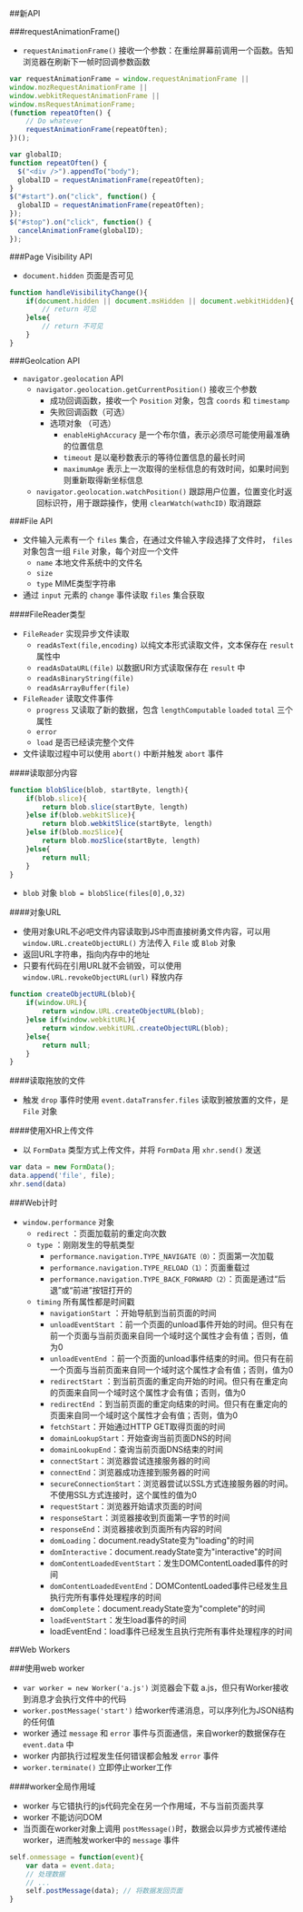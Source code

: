 ##新API

###requestAnimationFrame()

- `requestAnimationFrame()` 接收一个参数：在重绘屏幕前调用一个函数。告知浏览器在刷新下一帧时回调参数函数

```js
var requestAnimationFrame = window.requestAnimationFrame ||
window.mozRequestAnimationFrame ||
window.webkitRequestAnimationFrame ||
window.msRequestAnimationFrame;
(function repeatOften() {
    // Do whatever
    requestAnimationFrame(repeatOften);
})();

var globalID;
function repeatOften() {
  $("<div />").appendTo("body");
  globalID = requestAnimationFrame(repeatOften);
}
$("#start").on("click", function() {
  globalID = requestAnimationFrame(repeatOften);
});
$("#stop").on("click", function() {
  cancelAnimationFrame(globalID);
});
```

###Page Visibility API

- `document.hidden` 页面是否可见

```js
function handleVisibilityChange(){
	if(document.hidden || document.msHidden || document.webkitHidden){
		// return 可见
	}else{
		// return 不可见
	}
}
```

###Geolcation API

- `navigator.geolocation` API
	- `navigator.geolocation.getCurrentPosition()` 接收三个参数
		- 成功回调函数，接收一个 `Position` 对象，包含 `coords` 和 `timestamp`
		- 失败回调函数（可选）
		- 选项对象 （可选）
			- `enableHighAccuracy` 是一个布尔值，表示必须尽可能使用最准确的位置信息
			- `timeout` 是以毫秒数表示的等待位置信息的最长时间
			- `maximumAge` 表示上一次取得的坐标信息的有效时间，如果时间到则重新取得新坐标信息
	- `navigator.geolocation.watchPosition()` 跟踪用户位置，位置变化时返回标识符，用于跟踪操作，使用 `clearWatch(wathcID)` 取消跟踪

###File API

- 文件输入元素有一个 `files` 集合，在通过文件输入字段选择了文件时， `files` 对象包含一组 `File` 对象，每个对应一个文件
	- `name` 本地文件系统中的文件名
	- `size`
	- `type` MIME类型字符串
- 通过 `input` 元素的 `change` 事件读取 `files` 集合获取

####FileReader类型

- `FileReader` 实现异步文件读取
	- `readAsText(file,encoding)` 以纯文本形式读取文件，文本保存在 `result` 属性中
	- `readAsDataURL(file)` 以数据URI方式读取保存在 `result` 中
	- `readAsBinaryString(file)`
	- `readAsArrayBuffer(file)`
- `FileReader` 读取文件事件
	- `progress` 又读取了新的数据，包含 `lengthComputable` `loaded` `total` 三个属性
	- `error`
	- `load` 是否已经读完整个文件
- 文件读取过程中可以使用 `abort()` 中断并触发 `abort` 事件

####读取部分内容

```js
function blobSlice(blob, startByte, length){
	if(blob.slice){
		return blob.slice(startByte, length)
	}else if(blob.webkitSlice){
		return blob.webkitSlice(startByte, length)
	}else if(blob.mozSlice){
		return blob.mozSlice(startByte, length)
	}else{
		return null;
	}
}
```

- `blob` 对象 `blob = blobSlice(files[0],0,32)`

####对象URL

- 使用对象URL不必吧文件内容读取到JS中而直接树勇文件内容，可以用 `window.URL.createObjectURL()` 方法传入 `File` 或 `Blob` 对象
- 返回URL字符串，指向内存中的地址
- 只要有代码在引用URL就不会销毁，可以使用 `window.URL.revokeObjectURL(url)` 释放内存

```js
function createObjectURL(blob){
	if(window.URL){
		return window.URL.createObjectURL(blob);
	}else if(window.webkitURL){
		return window.webkitURL.createObjectURL(blob);
	}else{
		return null;
	}
}
```

####读取拖放的文件

- 触发 `drop` 事件时使用 `event.dataTransfer.files` 读取到被放置的文件，是 `File` 对象

####使用XHR上传文件

- 以 `FormData` 类型方式上传文件，并将 `FormData` 用 `xhr.send()` 发送

```js
var data = new FormData();
data.append('file', file);
xhr.send(data)
```

###Web计时

- `window.performance` 对象
	- `redirect` ：页面加载前的重定向次数
	- `type` ：刚刚发生的导航类型
		- `performance.navigation.TYPE_NAVIGATE（0）`：页面第一次加载
		- `performance.navigation.TYPE_RELOAD（1）`：页面重载过
		- `performance.navigation.TYPE_BACK_FORWARD（2）`：页面是通过“后退”或“前进”按钮打开的
	- `timing` 所有属性都是时间戳
		- `navigationStart` ：开始导航到当前页面的时间
		- `unloadEventStart` ：前一个页面的unload事件开始的时间。但只有在前一个页面与当前页面来自同一个域时这个属性才会有值；否则，值为0
		- `unloadEventEnd` ：前一个页面的unload事件结束的时间。但只有在前一个页面与当前页面来自同一个域时这个属性才会有值；否则，值为0
		- `redirectStart` ：到当前页面的重定向开始的时间。但只有在重定向的页面来自同一个域时这个属性才会有值；否则，值为0
		- `redirectEnd` ：到当前页面的重定向结束的时间。但只有在重定向的页面来自同一个域时这个属性才会有值；否则，值为0
		- `fetchStart`：开始通过HTTP GET取得页面的时间
		- `domainLookupStart`：开始查询当前页面DNS的时间
		- `domainLookupEnd`：查询当前页面DNS结束的时间
		- `connectStart`：浏览器尝试连接服务器的时间
		- `connectEnd`：浏览器成功连接到服务器的时间
		- `secureConnectionStart`：浏览器尝试以SSL方式连接服务器的时间。不使用SSL方式连接时，这个属性的值为0
		- `requestStart`：浏览器开始请求页面的时间
		- `responseStart`：浏览器接收到页面第一字节的时间
		- `responseEnd`：浏览器接收到页面所有内容的时间
		- `domLoading`：document.readyState变为"loading"的时间
		- `domInteractive`：document.readyState变为"interactive"的时间
		- `domContentLoadedEventStart`：发生DOMContentLoaded事件的时间
		- `domContentLoadedEventEnd`：DOMContentLoaded事件已经发生且执行完所有事件处理程序的时间
		- `domComplete`：document.readyState变为"complete"的时间
		- `loadEventStart`：发生load事件的时间
		- loadEventEnd：load事件已经发生且执行完所有事件处理程序的时间

##Web Workers

###使用web worker

- `var worker = new Worker('a.js')` 浏览器会下载 a.js，但只有Worker接收到消息才会执行文件中的代码
- `worker.postMessage('start')` 给worker传递消息，可以序列化为JSON结构的任何值
- worker 通过 `message` 和 `error` 事件与页面通信，来自worker的数据保存在 `event.data` 中
- worker 内部执行过程发生任何错误都会触发 `error` 事件
- `worker.terminate()` 立即停止worker工作

####worker全局作用域

- worker 与它错执行的js代码完全在另一个作用域，不与当前页面共享
- worker 不能访问DOM
- 当页面在worker对象上调用 `postMessage()`时，数据会以异步方式被传递给worker，进而触发worker中的 `message` 事件

```js
self.onmessage = function(event){
	var data = event.data;
	// 处理数据
	// ...
	self.postMessage(data); // 将数据发回页面
}
```